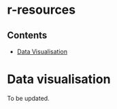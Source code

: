 # r-resources

## **Contents**

- [Data Visualisation](#data-visualisation)

# Data visualisation

To be updated.

